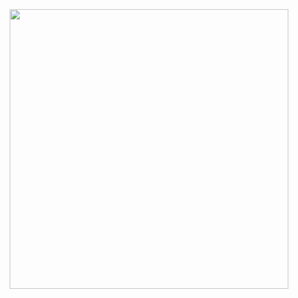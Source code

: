 <div id="header" align="center">
  <img src="https://media.giphy.com/media/YZX4FWwOJTK5W/giphy.gif" width="500"/>
</div>
